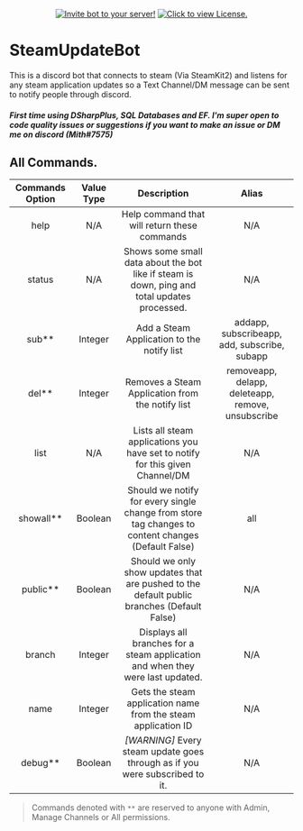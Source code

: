 <p align="center">
    <a href="https://discord.com/oauth2/authorize?client_id=634251158617063424&permissions=2048&scope=bot">
        <img src="https://img.shields.io/badge/-Invite%20Bot!-blue?style=for-the-badge&logo=appveyor?link=http://left&link=https://tinyurl.com/SteamUpdateBot"
            alt="Invite bot to your server!"></a>
    <a href="https://github.com/MrMith/SteamUpdateBot/blob/main/LICENSE">
        <img src="https://img.shields.io/badge/license-MIT-%23373737"
            alt="Click to view License."></a>
</p>

# SteamUpdateBot

This is a discord bot that connects to steam (Via SteamKit2) and listens for any steam application updates so a Text Channel/DM message can be sent to notify people through discord.

##### First time using DSharpPlus, SQL Databases and EF. I'm super open to code quality issues or suggestions if you want to make an issue or DM me on discord (Mith#7575)

## All Commands.
| Commands Option        | Value Type      | Description       | Alias |
|   :---:                |     :---:       |    :---:    |    :---:    |
| help                   | N/A             | Help command that will return these commands | N/A |
| status                 | N/A             | Shows some small data about the bot like if steam is down, ping and total updates processed.      | N/A|
| sub**                    | Integer         | Add a Steam Application to the notify list | addapp, subscribeapp, add, subscribe, subapp              |
| del**                    | Integer         | Removes a Steam Application from the notify list | removeapp, delapp, deleteapp, remove, unsubscribe              |
| list                   | N/A             | Lists all steam applications you have set to notify for this given Channel/DM | N/A |
| showall**                | Boolean         | Should we notify for every single change from store tag changes to content changes (Default False) | all |
| public**                 | Boolean         | Should we only show updates that are pushed to the default public branches (Default False) | N/A |
| branch                 | Integer         | Displays all branches for a steam application and when they were last updated.       | N/A |
| name                   | Integer         | Gets the steam application name from the steam application ID      | N/A |
| debug**                  | Boolean         | *[WARNING]* Every steam update goes through as if you were subscribed to it.      | N/A |
 > Commands denoted with `**` are reserved to anyone with Admin, Manage Channels or All permissions.
